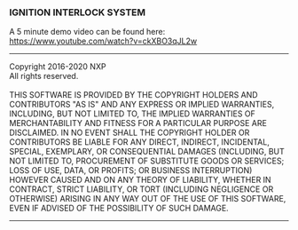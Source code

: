 <h3>IGNITION INTERLOCK SYSTEM</h3> 

A 5 minute demo video can be found here: https://www.youtube.com/watch?v=ckXBO3qJL2w

*****************************************
Copyright 2016-2020 NXP <br>
All rights reserved. <br>
<br>
THIS SOFTWARE IS PROVIDED BY THE COPYRIGHT HOLDERS AND CONTRIBUTORS "AS IS" AND ANY EXPRESS OR IMPLIED WARRANTIES, INCLUDING, BUT NOT LIMITED TO, THE IMPLIED WARRANTIES OF MERCHANTABILITY AND FITNESS FOR A PARTICULAR PURPOSE ARE DISCLAIMED. IN NO EVENT SHALL THE COPYRIGHT HOLDER OR CONTRIBUTORS BE LIABLE FOR ANY DIRECT, INDIRECT, INCIDENTAL, SPECIAL, EXEMPLARY, OR CONSEQUENTIAL DAMAGES (INCLUDING, BUT NOT LIMITED TO, PROCUREMENT OF SUBSTITUTE GOODS OR SERVICES; LOSS OF USE, DATA, OR PROFITS; OR BUSINESS INTERRUPTION) HOWEVER CAUSED AND ON ANY THEORY OF LIABILITY, WHETHER IN CONTRACT, STRICT LIABILITY, OR TORT (INCLUDING NEGLIGENCE OR OTHERWISE) ARISING IN ANY WAY OUT OF THE USE OF THIS SOFTWARE, EVEN IF ADVISED OF THE POSSIBILITY OF SUCH DAMAGE.
*****************************************


